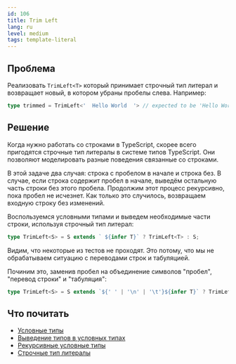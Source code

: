 ```yaml
---
id: 106
title: Trim Left
lang: ru
level: medium
tags: template-literal
---
```


## Проблема

Реализовать `TrimLeft<T>` который принимает строчный тип литерал и возвращает новый, в котором убраны пробелы слева.
Например:

```typescript
type trimmed = TrimLeft<'  Hello World  '> // expected to be 'Hello World  '
```

## Решение

Когда нужно работать со строками в TypeScript, скорее всего пригодятся строчные тип литералы в системе типов TypeScript.
Они позволяют моделировать разные поведения связанные со строками.

В этой задаче два случая: строка с пробелом в начале и строка без.
В случае, если строка содержит пробел в начале, выведём остальную часть строки без этого пробела.
Продолжим этот процесс рекурсивно, пока пробел не исчезнет.
Как только это случилось, возвращаем входную строку без изменений.

Воспользуемся условными типами и выведем необходимые части строки, используя строчный тип литерал:

```typescript
type TrimLeft<S> = S extends ` ${infer T}` ? TrimLeft<T> : S;
```

Видим, что некоторые из тестов не проходят.
Это потому, что мы не обрабатываем ситуацию с переводами строк и табуляцией.

Починим это, заменив пробел на объединение символов "пробел", "перевод строки" и "табуляция":

```typescript
type TrimLeft<S> = S extends `${' ' | '\n' | '\t'}${infer T}` ? TrimLeft<T> : S;
```

## Что почитать

- [Условные типы](https://www.typescriptlang.org/docs/handbook/2/conditional-types.html)
- [Выведение типов в условных типах](https://www.typescriptlang.org/docs/handbook/advanced-types.html#type-inference-in-conditional-types)
- [Рекурсивные условные типы](https://www.typescriptlang.org/docs/handbook/release-notes/typescript-4-1.html#recursive-conditional-types)
- [Строчные тип литералы](https://www.typescriptlang.org/docs/handbook/release-notes/typescript-4-1.html#template-literal-types)
